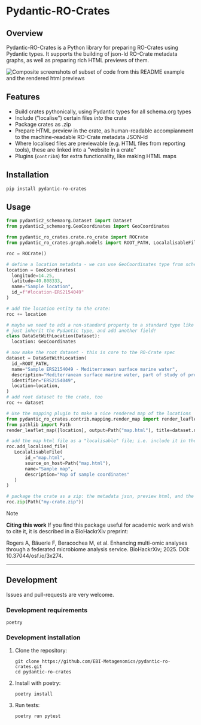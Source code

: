# Pydantic-RO-Crates

## Overview

Pydantic-RO-Crates is a Python library for preparing RO-Crates using Pydantic types.
It supports the building of json-ld RO-Crate metadata graphs, as well as preparing rich HTML previews of them.

![Composite screenshots of subset of code from this README example and the rendered html previews](media/pydantic-ro-crate.png "Composite diagram and screenshot")

## Features
- Build crates pythonically, using Pydantic types for all schema.org types
- Include ("localise") certain files _into_ the crate
- Package crates as .zip
- Prepare HTML preview in the crate, as human-readable accompianment to the machine-readable RO-Crate metadata JSON-ld
- Where localised files are previewable (e.g. HTML files from reporting tools), these are linked into a "website in a crate"
- Plugins (`contrib`s) for extra functionality, like making HTML maps

## Installation
```shell
pip install pydantic-ro-crates
```

## Usage

```python
from pydantic2_schemaorg.Dataset import Dataset
from pydantic2_schemaorg.GeoCoordinates import GeoCoordinates

from pydantic_ro_crates.crate.ro_crate import ROCrate
from pydantic_ro_crates.graph.models import ROOT_PATH, LocalalisableFile

roc = ROCrate()

# define a location metadata - we can use GeoCoordinates type from schema.org
location = GeoCoordinates(
  longitude=14.25,
  latitude=40.808333,
  name="Sample location",
  id_=f"#location-ERS2154049"
)

# add the location entity to the crate:
roc += location

# maybe we need to add a non-standard property to a standard type like the root Dataset
# just inherit the Pydantic type, and add another field!
class DataSetWithLocation(Dataset):
  location: GeoCoordinates

# now make the root dataset - this is core to the RO-Crate spec
dataset = DataSetWithLocation(
  id_=ROOT_PATH,
  name="Sample ERS2154049 - Mediterranean surface marine water",
  description="Mediterranean surface marine water, part of study of protist temporal diversity",
  identifier="ERS2154049",
  location=location,
)
# add root dataset to the crate, too
roc += dataset

# Use the mapping plugin to make a nice rendered map of the locations
from pydantic_ro_crates.contrib.mapping.render_map import render_leaflet_map
from pathlib import Path
render_leaflet_map([location], output=Path("map.html"), title=dataset.name)

# add the map html file as a "localisable" file; i.e. include it in the packaged crate AND the crate metadata graph
roc.add_localised_file(
   LocalalisableFile(
       id_="map.html",
       source_on_host=Path("map.html"),
       name="Sample map",
       description="Map of sample coordinates"
   )
)

# package the crate as a zip: the metadata json, preview html, and the included map html
roc.zip(Path("my-crate.zip"))
```

> [!NOTE]
> **Citing this work**
> If you find this package useful for academic work and wish to cite it, it is described in a BioHackrXiv preprint:
>
> Rogers A, Bäuerle F, Beracochea M, et al. Enhancing multi-omic analyses through a federated microbiome analysis service. BioHackrXiv; 2025. DOI: 10.37044/osf.io/3x274.

---

## Development

Issues and pull-requests are very welcome.

### Development requirements
`poetry`

### Development installation

1. Clone the repository:
    ```shell
    git clone https://github.com/EBI-Metagenomics/pydantic-ro-crates.git
    cd pydantic-ro-crates
    ```

2. Install with poetry:
    ```shell
    poetry install
    ```

3. Run tests:
   ```shell
   poetry run pytest
   ```
